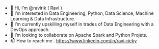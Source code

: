 - 👋 Hi, I’m @ravirik ( Ravi )
- 👀 I’m interested in Data Engineering, Python, Data Science, Machine Learning & Data Infrastructure. 
- 🌱 I’m currently upskilling myself in trades of Data Engineering with a DevOps approach.
- 💞️ I’m looking to collaborate on Apache Spark and Python Projets.
- 📫 How to reach me . https://www.linkedin.com/in/ravi-ricky

<!---
ravirik/ravirik is a ✨ special ✨ repository because its `README.md` (this file) appears on your GitHub profile.
You can click the Preview link to take a look at your changes.
--->

